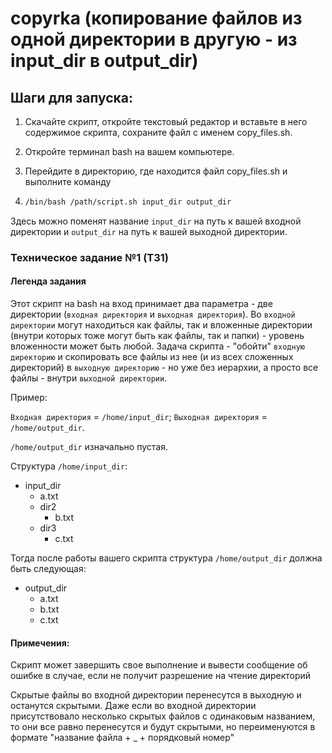 # copyrka (копирование файлов из одной директории в другую - из input_dir в output_dir)
## Шаги для запуска:
1. Скачайте скрипт, откройте текстовый редактор и вставьте в него содержимое скрипта, сохраните файл с именем copy_files.sh.
2. Откройте терминал bash на вашем компьютере. 
3. Перейдите в директорию, где находится файл copy_files.sh и выполните команду

4. ```bash
   /bin/bash /path/script.sh input_dir output_dir
   ```

Здесь можно поменят название `input_dir` на путь к вашей входной директории и `output_dir` на путь к вашей выходной директории.
   

### Техническое задание №1 (ТЗ1)

#### Легенда задания 

Этот скрипт на bash на вход принимает два параметра - две директории (`входная директория` и `выходная директория`).
Во `входной директории` могут находиться как файлы, так и вложенные директории (внутри которых тоже могут быть как файлы, так и папки) - уровень вложенности может быть любой.
Задача скрипта - "обойти" `входную директорию` и скопировать все файлы из нее (и из всех сложенных директорий) в `выходную директорию` - но уже без иерархии, а просто все файлы - внутри `выходной директории`.

Пример:

`Входная директория` = `/home/input_dir`; `Выходная директория` = `/home/output_dir`.

`/home/output_dir` изначально пустая.

Структура `/home/input_dir`: 
- input_dir
	- a.txt
	- dir2
		- b.txt
	 - dir3
   		- c.txt

Тогда после работы вашего скрипта структура `/home/output_dir` должна быть следующая: 
- output_dir
	- a.txt
 	- b.txt
  	- c.txt

#### Примечения:
Скрипт может завершить свое выполнение и вывести сообщение об ошибке в случае, если не получит разрешение на чтение директорий

Скрытые файлы во входной директории перенесутся в выходную и останутся скрытыми. Даже если во входной директории присутствовало несколько скрытых файлов с одинаковым названием, то они все равно перенесутся и будут скрытыми, но переименуются в формате "название файла + _ + порядковый номер" 
